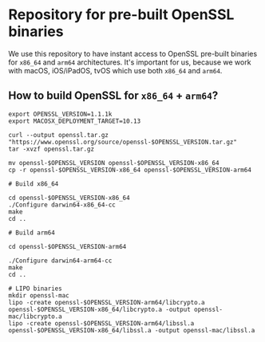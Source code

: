 # Repository for pre-built OpenSSL binaries
We use this repository to have instant access to OpenSSL pre-built binaries for
`x86_64` and `arm64` architectures. It's important for us, because we work with
macOS, iOS/iPadOS, tvOS which use both `x86_64` and `arm64`.

## How to build OpenSSL for `x86_64` + `arm64`?
```shell
export OPENSSL_VERSION=1.1.1k
export MACOSX_DEPLOYMENT_TARGET=10.13

curl --output openssl.tar.gz "https://www.openssl.org/source/openssl-$OPENSSL_VERSION.tar.gz"
tar -xvzf openssl.tar.gz

mv openssl-$OPENSSL_VERSION openssl-$OPENSSL_VERSION-x86_64
cp -r openssl-$OPENSSL_VERSION-x86_64 openssl-$OPENSSL_VERSION-arm64

# Build x86_64

cd openssl-$OPENSSL_VERSION-x86_64
./Configure darwin64-x86_64-cc
make
cd ..

# Build arm64

cd openssl-$OPENSSL_VERSION-arm64

./Configure darwin64-arm64-cc
make
cd ..

# LIPO binaries
mkdir openssl-mac
lipo -create openssl-$OPENSSL_VERSION-arm64/libcrypto.a openssl-$OPENSSL_VERSION-x86_64/libcrypto.a -output openssl-mac/libcrypto.a
lipo -create openssl-$OPENSSL_VERSION-arm64/libssl.a openssl-$OPENSSL_VERSION-x86_64/libssl.a -output openssl-mac/libssl.a
```

